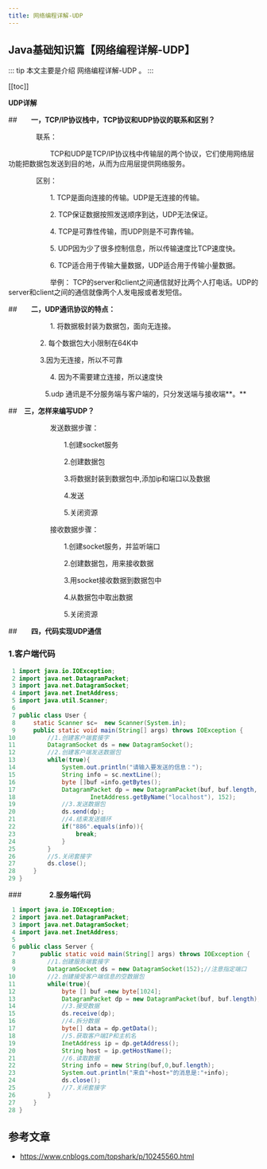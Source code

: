 ```yaml
---
title: 网络编程详解-UDP
---
```


## Java基础知识篇【网络编程详解-UDP】

::: tip
本文主要是介绍 网络编程详解-UDP 。
:::

[[toc]]

**UDP详解**

##　　**一，TCP/IP协议栈中，TCP协议和UDP协议的联系和区别？**

　　　　联系：

　　　　　　TCP和UDP是TCP/IP协议栈中传输层的两个协议，它们使用网络层功能把数据包发送到目的地，从而为应用层提供网络服务。

　　　　区别：

　　　　　　1. TCP是面向连接的传输。UDP是无连接的传输。

　　　　　　2. TCP保证数据按照发送顺序到达，UDP无法保证。

　　　　　　4. TCP是可靠性传输，而UDP则是不可靠传输。

　　　　　　5. UDP因为少了很多控制信息，所以传输速度比TCP速度快。

　　　　　　6. TCP适合用于传输大量数据，UDP适合用于传输小量数据。

　　　　　　举例： TCP的server和client之间通信就好比两个人打电话。UDP的server和client之间的通信就像两个人发电报或者发短信。

 

##　　**二，UDP通讯协议的特点：**

　　　　　　1. 将数据极封装为数据包，面向无连接。

　　　  　 2. 每个数据包大小限制在64K中

　　　  　 3.因为无连接，所以不可靠

　　　　　　4. 因为不需要建立连接，所以速度快

　　　  　　5.udp 通讯是不分服务端与客户端的，只分发送端与接收端**。**

 

##　**三，怎样来编写UDP？**

　　　　　　发送数据步骤：

　　　　　　　　1.创建socket服务

　　　　　　　　2.创建数据包

　　　　　　　　3.将数据封装到数据包中,添加ip和端口以及数据

　　　　　　　　4.发送

　　　　　　　　5.关闭资源

　　　　　　接收数据步骤：

　　　　　　　　1.创建socket服务，并监听端口

　　　　　　　　2.创建数据包，用来接收数据

　　　　　　　　3.用socket接收数据到数据包中

　　　　　　　　4.从数据包中取出数据

　　　　　　　　5.关闭资源

##　　**四，代码实现UDP通信**

###      **1.客户端代码**



``` java
 1 import java.io.IOException;
 2 import java.net.DatagramPacket;
 3 import java.net.DatagramSocket;
 4 import java.net.InetAddress;
 5 import java.util.Scanner;
 6 
 7 public class User {
 8     static Scanner sc=  new Scanner(System.in);
 9     public static void main(String[] args) throws IOException {
10         //1.创建客户端套接字
11         DatagramSocket ds = new DatagramSocket();
12         //2.创建客户端发送数据包
13         while(true){
14             System.out.println("请输入要发送的信息：");
15             String info = sc.nextLine();
16             byte []buf =info.getBytes();
17             DatagramPacket dp = new DatagramPacket(buf, buf.length, 
18                     InetAddress.getByName("localhost"), 152);
19             //3.发送数据包
20             ds.send(dp);
21             //4.结束发送循环
22             if("886".equals(info)){
23                 break;
24             }
25         }
26         //5.关闭套接字
27         ds.close();
28     }
29 }
```



###　　　　**2.服务端代码**



``` java
 1 import java.io.IOException;
 2 import java.net.DatagramPacket;
 3 import java.net.DatagramSocket;
 4 import java.net.InetAddress;
 5 
 6 public class Server {
 7       public static void main(String[] args) throws IOException {
 8         //1.创建服务端套接字
 9         DatagramSocket ds = new DatagramSocket(152);//注意指定端口
10         //2.创建接受客户端信息的空数据包
11         while(true){
12             byte [] buf =new byte[1024];
13             DatagramPacket dp = new DatagramPacket(buf, buf.length);
14             //3.接受数据
15             ds.receive(dp);
16             //4.拆分数据
17             byte[] data = dp.getData();
18             //5.获取客户端IP和主机名
19             InetAddress ip = dp.getAddress();
20             String host = ip.getHostName();
21             //6.读取数据
22             String info = new String(buf,0,buf.length);
23             System.out.println("来自"+host+"的消息是:"+info);
24             ds.close();
25             //7.关闭套接字
26         }
27     }
28 }
```



 

## 参考文章
* https://www.cnblogs.com/topshark/p/10245560.html